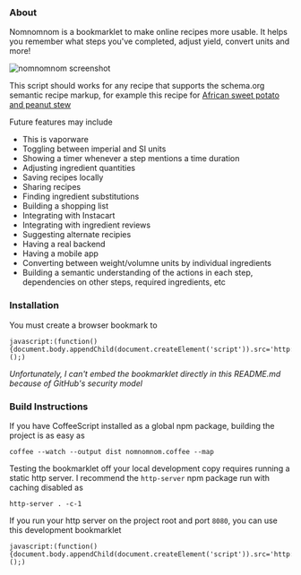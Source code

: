 ### About

Nomnomnom is a bookmarklet to make online recipes more usable. It helps you remember what steps you've completed, adjust yield, convert units and more!

![nomnomnom screenshot](http://i.imgur.com/jmvGzd1.png)

This script should works for any recipe that supports the schema.org semantic recipe markup, for example this recipe for [African sweet potato and peanut stew](http://www.therecipedepository.com/recipe/650/african-sweet-potato-and-peanut-stew)

Future features may include

 - This is vaporware
 - Toggling between imperial and SI units
 - Showing a timer whenever a step mentions a time duration
 - Adjusting ingredient quantities
 - Saving recipes locally
 - Sharing recipes
 - Finding ingredient substitutions
 - Building a shopping list
 - Integrating with Instacart
 - Integrating with ingredient reviews
 - Suggesting alternate recipies
 - Having a real backend
 - Having a mobile app
 - Converting between weight/volumne units by individual ingredients
 - Building a semantic understanding of the actions in each step, dependencies on other steps, required ingredients, etc

### Installation

You must create a browser bookmark to
```
javascript:(function(){document.body.appendChild(document.createElement('script')).src='http://raw.github.com/lucaswoj/nomnomnom/master/dist/nomnomnom.js';})();)
```
*Unfortunately, I can't embed the bookmarklet directly in this README.md because of GitHub's security model*

### Build Instructions

If you have CoffeeScript installed as a global npm package, building the project is as easy as
```
coffee --watch --output dist nomnomnom.coffee --map
```

Testing the bookmarklet off your local development copy requires running a static http server. I recommend the `http-server` npm package run with caching disabled as
```
http-server . -c-1
```
If you run your http server on the project root and port `8080`, you can use this development bookmarklet
```
javascript:(function(){document.body.appendChild(document.createElement('script')).src='http://localhost:8080/dist/nomnomnom.js';})();)
```
